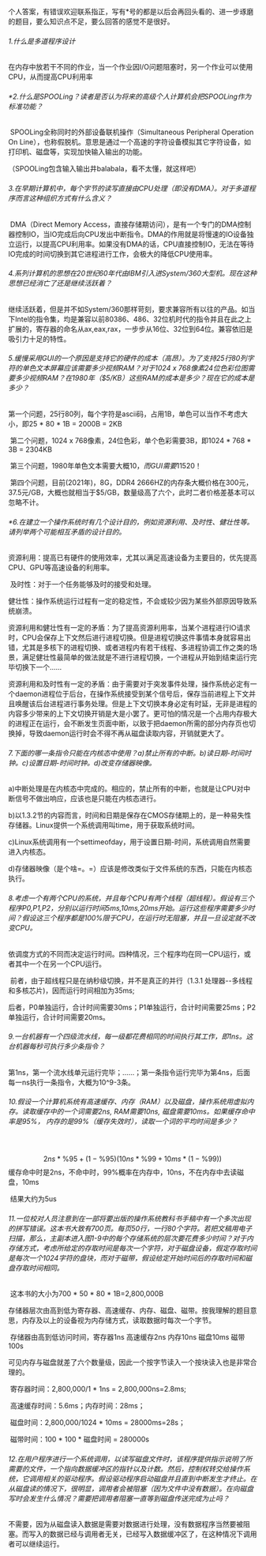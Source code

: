 个人答案，有错误欢迎联系指正，写有*号的都是以后会再回头看的、进一步琢磨的题目，要么知识点不足，要么回答的感觉不是很好。

###### 1.什么是多道程序设计

​	在内存中放若干不同的作业，当一个作业因I/O问题阻塞时，另一个作业可以使用CPU，从而提高CPU利用率

###### *2.什么是SPOOLing？读者是否认为将来的高级个人计算机会把SPOOLing作为标准功能？

​	SPOOLing全称同时的外部设备联机操作（Simultaneous Peripheral Operation On Line），也称假脱机。意思是通过一个高速的字符设备模拟其它字符设备，如打印机、磁盘等，实现加快输入输出的功能。

（SPOOLing包含输入输出井balabala，看不太懂，就这样吧）

###### 3.在早期计算机中，每个字节的读写直接由CPU处理（即没有DMA）。对于多道程序而言这种组织方式有什么含义？

​	DMA（Direct Memory Access，直接存储期访问），是有一个专门的DMA控制器控制IO，当IO完成后向CPU发出中断指令。DMA的作用就是将慢速的IO设备独立运行，以提高CPU利用率。如果没有DMA的话，CPU直接控制IO，无法在等待IO完成的时间切换到其它进程进行工作，会极大的降低CPU使用率。

###### 4.系列计算机的思想在20世纪60年代由IBM引入进System/360大型机。现在这种思想已经消亡了还是继续活跃着？

​	继续活跃着，但是并不如System/360那样苛刻，要求兼容所有以往的产品。如当下Intel的指令集，均是兼容以前80386、486、32位机时代的指令并且在此之上扩展的，寄存器的命名从ax,eax,rax，一步步从16位、32位到64位。兼容依旧是吸引力十足的特性。

###### 5.缓慢采用GUI的一个原因是支持它的硬件的成本（高昂）。为了支持25行80列字符的单色文本屏幕应该需要多少视频RAM？对于1024 x 768像素24位色彩位图需要多少视频RAM？在1980年（$5/KB）这些RAM的成本是多少？现在它的成本是多少？

​	第一个问题，25行80列，每个字符是ascii码，占用1B，单色可以当作不考虑大小，即25 * 80 * 1B = 2000B = 2KB

​	第二个问题，1024 x 768像素，24位色彩，单个色彩需要3B，即1024 * 768 * 3B = 2304KB

​	第三个问题，1980年单色文本需要大概10$，而GUI需要11520$！

​	第四个问题，目前(2021年)，8G，DDR4 2666HZ的内存条大概价格在300元，37.5元/GB，大概也就相当于$5/GB，数量级高了六个，此时二者价格差基本可以忽略不计。

###### *6.在建立一个操作系统时有几个设计目的，例如资源利用、及时性、健壮性等。请列举两个可能相互矛盾的设计目的。

​	资源利用：提高已有硬件的使用效率，尤其以满足高速设备为主要目的，优先提高CPU、GPU等高速设备的利用率。

​	及时性：对于一个任务能够及时的接受和处理。

​	健壮性：操作系统运行过程有一定的稳定性，不会或较少因为某些外部原因导致系统崩溃。

​	资源利用和健壮性有一定的矛盾：为了提高资源利用率，当某个进程进行IO请求时，CPU会保存上下文然后进行进程切换。但是进程切换这件事情本身就容易出错，尤其是多核下的进程切换、或者进程内有若干线程、多进程协调工作之类的场景，满足健壮性最简单的做法就是不进行进程切换，一个进程从开始到结束运行完毕切换下一个……

​	资源利用和及时性有一定的矛盾：由于需要对于突发事件处理，操作系统必定有一个daemon进程位于后台，在操作系统接受到某个信号后，保存当前进程上下文并且唤醒该后台进程进行事务处理。但是上下文切换本身必定有时延，无非是进程的内容多少带来的上下文切换开销是大是小罢了。更可怕的情况是一个占用内存极大的进程正在运行，会不断发生页面中断，以致于把daemon所需的部分内存页也切换掉，导致daemon运行时会不得不再从磁盘读取内容，开销就更大了。

###### 7.下面的哪一条指令只能在内核态中使用？a)禁止所有的中断。b)读日期-时间时钟。c)设置日期-时间时钟。d)改变存储器映像。

​	a)中断处理是在内核态中完成的。相应的，禁止所有的中断，也就是让CPU对中断信号不做出响应，应该也是只能在内核态进行。

​	b)以1.3.2节的内容而言，时间和日期是保存在CMOS存储期上的，是一种易失性存储器。Linux提供一个系统调用叫time，用于获取系统时间。

​	c)Linux系统调用有一个settimeofday，用于设置日期-时间，系统调用自然需要进入内核态。

​	d)存储器映像（是个啥=。=）应该是修改类似于文件系统的东西，只能在内核态执行。

###### 8.考虑一个有两个CPU的系统，并且每个CPU有两个线程（超线程）。假设有三个程序P0,P1,P2，分别以运行时间5ms,10ms,20ms开始。运行这些程序需要多少时间？假设这三个程序都是100%限于CPU，在运行时无阻塞，并且一旦设定就不改变CPU。

​	依调度方式的不同而决定运行时间。四种情况，三个程序均在同一CPU运行，或者其中一个在另一个CPU运行。

​	前者，由于超线程只是在纳秒级切换，并不是真正的并行（1.3.1 处理器--多线程和多核芯片)，因而运行时间相加为35ms;

​	后者，P0单独运行，合计时间需要30ms；P1单独运行，合计时间需要25ms；P2单独运行，合计时间需要20ms。

###### 9.一台机器有一个四级流水线，每一级都花费相同的时间执行其工作，即1ns。这台机器每秒可执行多少条指令？

​	第1ns，第一个流水线单元运行完毕；……；第一条指令运行完毕为第4ns，后面每一ns执行一条指令，大概为10^9-3条。

###### 10.假设一个计算机系统有高速缓存、内存（RAM）以及磁盘，操作系统用虚拟内存。读取缓存中的一个词需要2ns, RAM需要10ns, 磁盘需要10ms。如果缓存命中率是95%， 内存的是99%（缓存失效时），读取一个词的平均时间是多少？

​	
$$
2ns * \%95 + (1-\%95)(10ns * \%99 + 10ms *(1-\%99))
$$
​	缓存命中时是2ns，不命中时，99%概率在内存中，10ns，不在内存中去读磁盘，10ms

​	结果大约为5us

###### 11.一位校对人员注意到在一部将要出版的操作系统教科书手稿中有一个多次出现的拼写错误。这本书大致有700页。每页50行，一行80个字符。若把文稿用电子扫描，那么，主副本进入图1-9中的每个存储系统的层次要花费多少时间？对于内存储方式，考虑所给定的存取时间是每次一个字符，对于磁盘设备，假定存取时间是每次一个1024字符的盘块，而对于磁带，假设给定开始时间后的存取时间和磁盘存取时间相同。

​	这本书的大小为700 * 50 * 80 * 1B=2,800,000B

​	存储器层次由高到低为寄存器、高速缓存、内存、磁盘、磁带。按我理解的题目意思，内存及以上的设备视为内存储方式，读取数据时每次一个字节。

​	存储器由高到低访问时间，寄存器1ns 高速缓存2ns 内存10ns 磁盘10ms 磁带100s

​	可见内存与磁盘就差了六个数量级，因此一个按字节读入一个按块读入也是非常合理的。

​	寄存器时间：2,800,000/1 * 1ns = 2,800,000ns=2.8ms;

​	高速缓存时间：5.6ms；内存时间：28ms；

​	磁盘时间：2,800,000/1024 * 10ms = 28000ms=28s；

​	磁带时间：100 * 100 * 磁盘时间 = 280000s

###### 12.在用户程序进行一个系统调用，以读写磁盘文件时，该程序提供指示说明了所需要的文件，一个指向数据缓冲区的指针以及计数。然后，控制权转交给操作系统，它调用相关的驱动程序。假设驱动程序启动磁盘并且直到中断发生才终止。在从磁盘读的情况下，很明显，调用者会被阻塞（因为文件中没有数据）。在向磁盘写时会发生什么情况？需要把调用者阻塞一直等到磁盘传送完成为止吗？

​	不需要，因为从磁盘读入数据是需要对数据进行处理，没有数据程序当然要被阻塞。而写入的数据已经与调用者无关，已经写入数据缓冲区了，在这种情况下调用者可以继续运行。